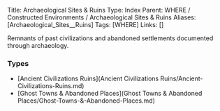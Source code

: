 Title: Archaeological Sites & Ruins
Type: Index
Parent: WHERE / Constructed Environments / Archaeological Sites & Ruins
Aliases: [Archaeological_Sites__Ruins]
Tags: [WHERE]
Links: []

Remnants of past civilizations and abandoned settlements documented through archaeology.

### Types
- [Ancient Civilizations Ruins](Ancient Civilizations Ruins/Ancient-Civilizations-Ruins.md)
- [Ghost Towns & Abandoned Places](Ghost Towns & Abandoned Places/Ghost-Towns-&-Abandoned-Places.md)
